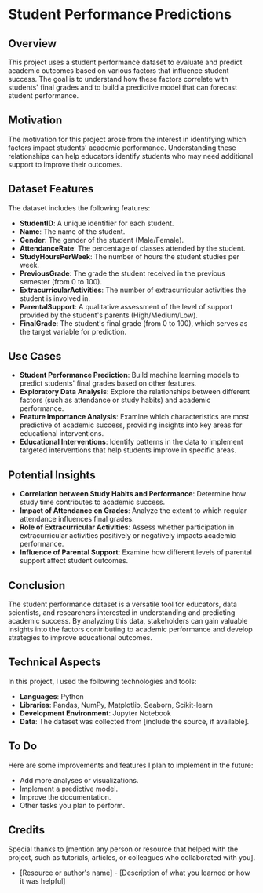 # Student Performance Predictions

## Overview
This project uses a student performance dataset to evaluate and predict academic outcomes based on various factors that influence student success. The goal is to understand how these factors correlate with students' final grades and to build a predictive model that can forecast student performance.

## Motivation
The motivation for this project arose from the interest in identifying which factors impact students' academic performance. Understanding these relationships can help educators identify students who may need additional support to improve their outcomes.

## Dataset Features
The dataset includes the following features:
- **StudentID**: A unique identifier for each student.
- **Name**: The name of the student.
- **Gender**: The gender of the student (Male/Female).
- **AttendanceRate**: The percentage of classes attended by the student.
- **StudyHoursPerWeek**: The number of hours the student studies per week.
- **PreviousGrade**: The grade the student received in the previous semester (from 0 to 100).
- **ExtracurricularActivities**: The number of extracurricular activities the student is involved in.
- **ParentalSupport**: A qualitative assessment of the level of support provided by the student's parents (High/Medium/Low).
- **FinalGrade**: The student's final grade (from 0 to 100), which serves as the target variable for prediction.

## Use Cases
- **Student Performance Prediction**: Build machine learning models to predict students' final grades based on other features.
- **Exploratory Data Analysis**: Explore the relationships between different factors (such as attendance or study habits) and academic performance.
- **Feature Importance Analysis**: Examine which characteristics are most predictive of academic success, providing insights into key areas for educational interventions.
- **Educational Interventions**: Identify patterns in the data to implement targeted interventions that help students improve in specific areas.

## Potential Insights
- **Correlation between Study Habits and Performance**: Determine how study time contributes to academic success.
- **Impact of Attendance on Grades**: Analyze the extent to which regular attendance influences final grades.
- **Role of Extracurricular Activities**: Assess whether participation in extracurricular activities positively or negatively impacts academic performance.
- **Influence of Parental Support**: Examine how different levels of parental support affect student outcomes.

## Conclusion
The student performance dataset is a versatile tool for educators, data scientists, and researchers interested in understanding and predicting academic success. By analyzing this data, stakeholders can gain valuable insights into the factors contributing to academic performance and develop strategies to improve educational outcomes.

## Technical Aspects
In this project, I used the following technologies and tools:
- **Languages**: Python
- **Libraries**: Pandas, NumPy, Matplotlib, Seaborn, Scikit-learn
- **Development Environment**: Jupyter Notebook
- **Data**: The dataset was collected from [include the source, if available].

## To Do
Here are some improvements and features I plan to implement in the future:
- Add more analyses or visualizations.
- Implement a predictive model.
- Improve the documentation.
- Other tasks you plan to perform.

## Credits
Special thanks to [mention any person or resource that helped with the project, such as tutorials, articles, or colleagues who collaborated with you]. 
- [Resource or author's name] - [Description of what you learned or how it was helpful]
